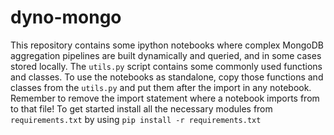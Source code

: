 # dyno-mongo

This repository contains some ipython notebooks where complex MongoDB aggregation pipelines are built dynamically and queried, and in some cases stored locally. The `utils.py` script contains some commonly used functions and classes. To use the notebooks as standalone, copy those functions and classes from the `utils.py` and put them after the import in any notebook. Remember to remove the import statement where a notebook imports from to that file! To get started install all the necessary modules from `requirements.txt` by using `pip install -r requirements.txt`
